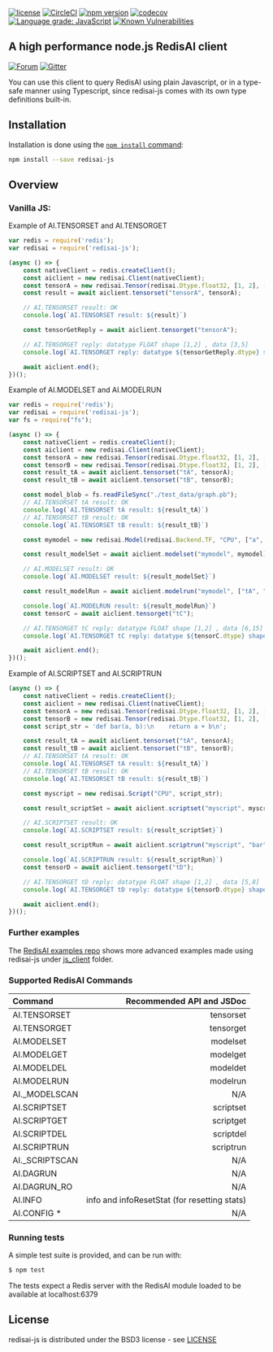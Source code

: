 [![license](https://img.shields.io/github/license/RedisAI/redisai-js.svg)](https://github.com/RedisAI/redisai-js)
[![CircleCI](https://circleci.com/gh/RedisAI/redisai-js/tree/master.svg?style=svg)](https://circleci.com/gh/RedisAI/redisai-js/tree/master)
[![npm version](https://badge.fury.io/js/redisai-js.svg)](https://badge.fury.io/js/redisai-js)
[![codecov](https://codecov.io/gh/RedisAI/redisai-js/branch/master/graph/badge.svg)](https://codecov.io/gh/RedisAI/redisai-js)
[![Language grade: JavaScript](https://img.shields.io/lgtm/grade/javascript/g/RedisAI/redisai-js.svg?logo=lgtm&logoWidth=18)](https://lgtm.com/projects/g/RedisAI/redisai-js/context:javascript)
[![Known Vulnerabilities](https://snyk.io/test/github/RedisAI/redisai-js/badge.svg?targetFile=package.json)](https://snyk.io/test/github/RedisAI/redisai-js?targetFile=package.json)

## A high performance node.js RedisAI client
[![Forum](https://img.shields.io/badge/Forum-RedisAI-blue)](https://forum.redislabs.com/c/modules/redisai)
[![Gitter](https://badges.gitter.im/RedisLabs/RedisAI.svg)](https://gitter.im/RedisLabs/RedisAI?utm_source=badge&utm_medium=badge&utm_campaign=pr-badge)

You can use this client to query RedisAI using plain Javascript, or in a type-safe manner using Typescript, since redisai-js comes with its own type definitions built-in. 

## Installation

Installation is done using the
[`npm install` command](https://docs.npmjs.com/getting-started/installing-npm-packages-locally):

```bash
npm install --save redisai-js
```

## Overview

### Vanilla JS:

Example of AI.TENSORSET and AI.TENSORGET

```javascript
var redis = require('redis');
var redisai = require('redisai-js');

(async () => {
    const nativeClient = redis.createClient();
    const aiclient = new redisai.Client(nativeClient);
    const tensorA = new redisai.Tensor(redisai.Dtype.float32, [1, 2], [3, 5]);
    const result = await aiclient.tensorset("tensorA", tensorA);

    // AI.TENSORSET result: OK
    console.log(`AI.TENSORSET result: ${result}`)

    const tensorGetReply = await aiclient.tensorget("tensorA");

    // AI.TENSORGET reply: datatype FLOAT shape [1,2] , data [3,5]
    console.log(`AI.TENSORGET reply: datatype ${tensorGetReply.dtype} shape [${tensorGetReply.shape}] , data [${tensorGetReply.data}]`);

    await aiclient.end();
})();
```


Example of AI.MODELSET and AI.MODELRUN

```javascript
var redis = require('redis');
var redisai = require('redisai-js');
var fs = require("fs");

(async () => {
    const nativeClient = redis.createClient();
    const aiclient = new redisai.Client(nativeClient);
    const tensorA = new redisai.Tensor(redisai.Dtype.float32, [1, 2], [2, 3]);
    const tensorB = new redisai.Tensor(redisai.Dtype.float32, [1, 2], [3, 5]);
    const result_tA = await aiclient.tensorset("tA", tensorA);
    const result_tB = await aiclient.tensorset("tB", tensorB);

    const model_blob = fs.readFileSync("./test_data/graph.pb");
    // AI.TENSORSET tA result: OK
    console.log(`AI.TENSORSET tA result: ${result_tA}`)
    // AI.TENSORSET tB result: OK
    console.log(`AI.TENSORSET tB result: ${result_tB}`)

    const mymodel = new redisai.Model(redisai.Backend.TF, "CPU", ["a", "b"], ["c"], model_blob);

    const result_modelSet = await aiclient.modelset("mymodel", mymodel);

    // AI.MODELSET result: OK
    console.log(`AI.MODELSET result: ${result_modelSet}`)

    const result_modelRun = await aiclient.modelrun("mymodel", ["tA", "tB"], ["tC"]);

    console.log(`AI.MODELRUN result: ${result_modelRun}`)
    const tensorC = await aiclient.tensorget("tC");

    // AI.TENSORGET tC reply: datatype FLOAT shape [1,2] , data [6,15]
    console.log(`AI.TENSORGET tC reply: datatype ${tensorC.dtype} shape [${tensorC.shape}] , data [${tensorC.data}]`);

    await aiclient.end();
})();
```

Example of AI.SCRIPTSET and AI.SCRIPTRUN

```javascript
(async () => {
    const nativeClient = redis.createClient();
    const aiclient = new redisai.Client(nativeClient);
    const tensorA = new redisai.Tensor(redisai.Dtype.float32, [1, 2], [2, 3]);
    const tensorB = new redisai.Tensor(redisai.Dtype.float32, [1, 2], [3, 5]);
    const script_str = 'def bar(a, b):\n    return a + b\n';

    const result_tA = await aiclient.tensorset("tA", tensorA);
    const result_tB = await aiclient.tensorset("tB", tensorB);
    // AI.TENSORSET tA result: OK
    console.log(`AI.TENSORSET tA result: ${result_tA}`)
    // AI.TENSORSET tB result: OK
    console.log(`AI.TENSORSET tB result: ${result_tB}`)

    const myscript = new redisai.Script("CPU", script_str);

    const result_scriptSet = await aiclient.scriptset("myscript", myscript);

    // AI.SCRIPTSET result: OK
    console.log(`AI.SCRIPTSET result: ${result_scriptSet}`)

    const result_scriptRun = await aiclient.scriptrun("myscript", "bar",["tA", "tB"], ["tD"]);

    console.log(`AI.SCRIPTRUN result: ${result_scriptRun}`)
    const tensorD = await aiclient.tensorget("tD");

    // AI.TENSORGET tD reply: datatype FLOAT shape [1,2] , data [5,8]
    console.log(`AI.TENSORGET tD reply: datatype ${tensorD.dtype} shape [${tensorD.shape}] , data [${tensorD.data}]`);

    await aiclient.end();
})();
```

### Further examples

The [RedisAI examples repo](https://github.com/RedisAI/redisai-examples) shows more advanced examples
made using redisai-js under [js_client](https://github.com/RedisAI/redisai-examples/tree/master/js_client) folder. 


### Supported RedisAI Commands

| Command | Recommended API and JSDoc  |
| :---          |  ----: |
AI.TENSORSET | tensorset
AI.TENSORGET | tensorget
AI.MODELSET | modelset
AI.MODELGET | modelget
AI.MODELDEL | modeldet
AI.MODELRUN | modelrun
AI._MODELSCAN | N/A
AI.SCRIPTSET | scriptset
AI.SCRIPTGET | scriptget
AI.SCRIPTDEL | scriptdel
AI.SCRIPTRUN | scriptrun
AI._SCRIPTSCAN | N/A  
AI.DAGRUN | N/A
AI.DAGRUN_RO | N/A
AI.INFO | info and infoResetStat (for resetting stats)
AI.CONFIG * | N/A


### Running tests

A simple test suite is provided, and can be run with:

```sh
$ npm test
```

The tests expect a Redis server with the RedisAI module loaded to be available at localhost:6379

## License

redisai-js is distributed under the BSD3 license - see [LICENSE](LICENSE)

[npm-image]: https://img.shields.io/npm/v/express.svg
[npm-url]: https://npmjs.org/package/redisgraph.js



